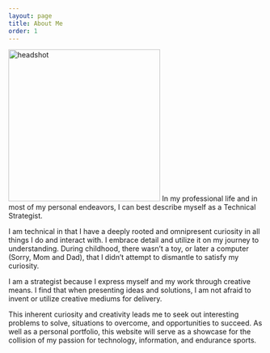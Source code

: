 ```yaml
---
layout: page
title: About Me
order: 1
---
```



<img src="/images/headshot.png" alt="headshot" width="300"/>
In my professional life and in most of my personal endeavors, I can best describe myself as a Technical Strategist.

I am technical in that I have a deeply rooted and omnipresent curiosity in all things I do and interact with. I embrace detail and utilize it on my journey to understanding. During childhood, there wasn’t a toy, or later a computer (Sorry, Mom and Dad), that I didn’t attempt to dismantle to satisfy my curiosity.

I am a strategist because I express myself and my work through creative means.  I find that when presenting ideas and solutions, I am not afraid to invent or utilize creative mediums for delivery.

This inherent curiosity and creativity leads me to seek out interesting problems to solve, situations to overcome, and opportunities to succeed.  As well as a personal portfolio, this website will serve as a showcase for the collision of my passion for technology, information, and endurance sports.
